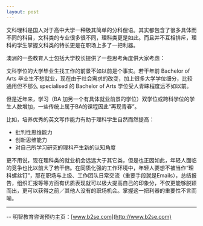 ```yaml
---
layout: post
---
```

文科理科是国人对于高中大学一种极其简单的分科俚语。其实都包含了很多具体而不同的科目，文科类的专业很多很不同，理科类更是如此。而且并不互相排斥，理科的学生掌握文科类的特长更是在职场上多了一把利器。

澳洲的一些教育人士包括大学校长提供了一些思考角度供大家考虑：

文科学位的大学毕业生找工作的前景不如以前是个事实。若干年前 Bachelor of Arts 毕业生不愁就业，现在由于社会需求的改变，加上很多大学学位细分，比较通用但不那么 specialised 的 Bachelor of Arts 学位受人青睐程度远不如以前。

但是近年来，学习（BA 加另一个有具体就业前景的学位）双学位或跨科学位的学生人数增加，一些传统上属于BA的课程因此“再现青春”。

比如，培养优秀的英文写作能力有助于理科学生自然而然提高：

- 批判性思维能力
- 创新思维能力
- 对自己所学习研究的理科产生新的认知角度

更不用说，现在理科类的就业机会远远大于其它类，但是也正因如此，年轻人面临的竞争也比以前大了若干倍。在同质化强的工作环境中，年轻人要想不被当作“理科螺丝钉”，那在职场与上级、工作团队日常交流（重要手段就是Emails），总结报告，组织汇报等等方面有优质表现就可以极大提高自己的印象分，不仅更能够脱颖而出，更可以获得之前／其他人没有的职场机会。掌握这一把利器的重要性不言而喻。


--------
-- 明智教育咨询预约主页：[www.b2se.com](http://www.b2se.com)

